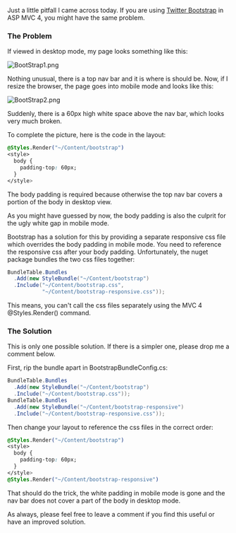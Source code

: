 Just a little pitfall I came across today. If you are using 
[Twitter Bootstrap](http://twitter.github.com/bootstrap/) in ASP MVC 4, you might have the same problem.
### The Problem
If viewed in desktop mode, my page looks something like this:

![BootStrap1.png](/assets/blog/images/BootStrap1.png)

Nothing unusual, there is a top nav bar and it is where is should be. Now, if I resize the browser, the page goes 
into mobile mode and looks like this:

![BootStrap2.png](/assets/blog/images/BootStrap2.png)

Suddenly, there is a 60px high white space above the nav bar, which looks very much broken.

To complete the picture, here is the code in the layout:
```css
@Styles.Render("~/Content/bootstrap")
<style>
  body {
    padding-top: 60px;
  }
</style>
```
The body padding is required because otherwise the top nav bar covers a portion of the body in desktop view.

As you might have guessed by now, the body padding is also the culprit for the ugly white gap in mobile mode.

Bootstrap has a solution for this by providing a separate responsive css file which overrides the body padding in mobile mode. You need to reference the responsive css after your body padding. Unfortunately, the nuget package bundles the two css files together:
```csharp
BundleTable.Bundles
  .Add(new StyleBundle("~/Content/bootstrap")
  .Include("~/Content/bootstrap.css", 
           "~/Content/bootstrap-responsive.css"));
```
This means, you can't call the css files separately using the MVC 4 @Styles.Render() command.
### The Solution
This is only one possible solution. If there is a simpler one, please drop me a comment below.

First, rip the bundle apart in BootstrapBundleConfig.cs:
```csharp
BundleTable.Bundles
  .Add(new StyleBundle("~/Content/bootstrap")
  .Include("~/Content/bootstrap.css"));
BundleTable.Bundles
  .Add(new StyleBundle("~/Content/bootstrap-responsive")
  .Include("~/Content/bootstrap-responsive.css"));
```
Then change your layout to reference the css files in the correct order:
```css
@Styles.Render("~/Content/bootstrap")
<style>
  body {
    padding-top: 60px;
  }
</style>
@Styles.Render("~/Content/bootstrap-responsive")
```
That should do the trick, the white padding in mobile mode is gone and the nav bar does not cover a part of the body in desktop mode.

As always, please feel free to leave a comment if you find this useful or have an improved solution.
